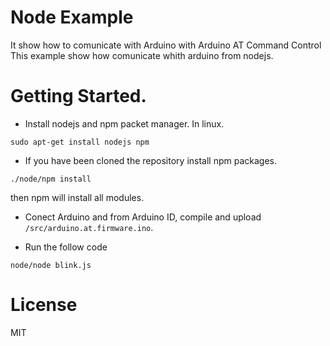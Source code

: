 # Node Example
It show how to comunicate with Arduino with Arduino AT Command Control
This example show how comunicate whith arduino from nodejs.

# Getting Started.

* Install nodejs and npm packet manager. In linux.

`sudo apt-get install nodejs npm`

* If you have been cloned the repository install npm packages.

`./node/npm install`

then npm will install all modules.

* Conect Arduino and from Arduino ID, compile and upload `/src/arduino.at.firmware.ino`.

* Run the follow code

`node/node blink.js` 



# License

MIT

